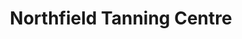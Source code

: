 ---
title: "Northfield Tanning Centre"
url: /birmingham/northfield-tanning-centre/
shop: Kosmetik
---